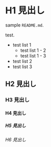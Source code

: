 # H1 見出し

sample `README.md`.

test.

- test list 1
    - test list 1 - 2
    - test list 1 - 3
- test list 2
- test list 3

## H2 見出し

### H3 見出し

#### H4 見出し

##### H5 見出し

###### H6 見出し
